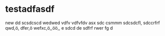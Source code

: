 # testadfasdf
new
dd
scsdcscd
wedwed
vdfv
vdfvfdv
asx
sdc
csmmm
sdcsdcfl,
sdccrfrf
qwd,ö,
dfer,ö
wefxc,ö,,öö,,
e
sdcd de
sdfrf
rwer
fg
d
